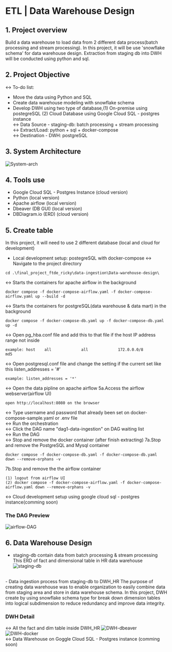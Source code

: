 # ETL | Data Warehouse Design

## 1. Project overview
Build a data warehouse to load data from 2 different data process(batch processing and stream processing).
In this project, it will be use 'snowflake schema' for data warehouse design.
Extraction from staging db into DWH will be conducted using python and sql.

## 2. Project Objective
<-> To-do list:
- Move the data using Python and SQL 
- Create data warehouse modeling with snowflake schema
- Develop DWH using two type of database,(1) On-premise using postegreSQL (2) Cloud Database using Google Cloud SQL - postgres instance <br>
<-> Data Source - staging-db: batch processing + stream processing <br>
<-> Extract/Load: python + sql + docker-compose <br>
<-> Destination - DWH: postgreSQL

## 3. System Architecture
![System-arch](https://github.com/vnobets7/final_project_ftde_ricky/blob/ftde-dev/Data-warehouse-design/images/SS-system-architecture.PNG)

## 4. Tools use
- Google Cloud SQL - Postgres Instance (cloud version)
- Python (local version)
- Apache airflow (local version)
- Dbeaver (DB GUI)  (local version)
- DBDiagram.io (ERD)  (cloud version)

## 5. Create table
In this project, it will need to use 2 different database (local and cloud for development)
- Local development setup: postegreSQL with docker-compose
<-> Navigate to the project directory
```
cd .\final_project_ftde_ricky\data-ingestion\Data-warehouse-design\
```
<-> Starts the containers for apache airflow in the background
```
docker compose -f docker-compose-airflow.yaml -f docker-compose-airflow.yaml up --build -d
```
<-> Starts the containers for postgreSQL(data warehouse & data mart) in the background
```
docker compose -f docker-compose-db.yaml up -f docker-compose-db.yaml up -d
```
<-> Open pg_hba.conf file and add this to that file if the host IP address range not inside
```
example: host    all             all             172.0.0.0/8            md5
```
<-> Open postgresql.conf file and change the setting if the current set like this listen_addresses = '#'
```
example: listen_addresses = '*'
```
<-> Open the data pipline on apache airflow 5a.Access the airflow webserver(airflow UI)
```
open http://localhost:8080 on the browser
```
<-> Type username and password that already been set on docker-compose-sample.yaml or .env file <br>
<-> Run the orchestration  <br>
<-> Click the DAG name "dag1-data-ingestion" on DAG waiting list <br>
<-> Run the DAG <br>
<-> Stop and remove the docker container (after finish extracting) 7a.Stop and remove the PostgreSQL and Mysql container
```
docker compose -f docker-compose-db.yaml -f docker-compose-db.yaml down --remove-orphans -v
```
7b.Stop and remove the the airflow container
```
(1) logout from airflow UI
(2) docker compose -f docker-compose-airflow.yaml -f docker-compose-airflow.yaml down --remove-orphans -v
```
<-> Cloud development setup using google cloud sql - postgres instance(comming soon)

### The DAG Preview
![airflow-DAG](https://github.com/vnobets7/final_project_ftde_ricky/blob/ftde-dev/Data-warehouse-design/images/SS-The-graph.PNG)

## 6. Data Warehouse Design
- staging-db contain data from batch processing & stream processing
This ERD of fact and dimensional table in HR data warehouse
![staging-db](https://github.com/vnobets7/final_project_ftde_ricky/blob/ftde-dev/Data-warehouse-design/images/data-staging-dbeaver-batch-processing.PNG)
<br>
- Data ingestion process from staging-db to DWH_HR
The purpose of creating data warehouse was to enable organization to easily combine data from staging area and store in data warehouse schema.
In this project, DWH create by using snowflake schema type for break down dimension tables into logical subdimension to reduce redundancy and improve data integrity.

### DWH Detail
<-> All the fact and dim table inside DWH_HR
![DWH-dbeaver](https://github.com/vnobets7/final_project_ftde_ricky/blob/ftde-dev/Data-warehouse-design/images/SS-final-project-ERD-4-3.PNG)
<br>
![DWH-docker](https://github.com/vnobets7/final_project_ftde_ricky/blob/ftde-dev/Data-warehouse-design/images/SS-DWH-docker.PNG)
<br>
<-> Data Warehouse on Goggle Cloud SQL - Postgres instance (comming soon)
